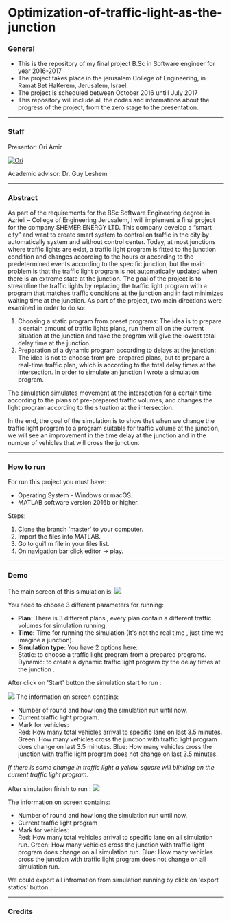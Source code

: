 # Optimization-of-traffic-light-as-the-junction

<h3>General</h3>

<ul>

<li>This is the repository of my final project B.Sc in Software engineer for year 2016-2017</li>
<li>The project takes place in the jerusalem College of Engineering, in Ramat Bet HaKerem, Jerusalem, Israel.</li>
<li>The project is scheduled between October 2016 untill July 2017</li>
<li>This repository will include all the codes and informations about the progress of the project, from the zero stage to the presentation.</li>

</ul>

<hr>

<h3>Staff</h3>

Presentor: Ori Amir

[![Ori](https://avatars2.githubusercontent.com/u/17565646?v=3&s=120)](https://github.com/OriAmir)

Academic advisor: Dr. Guy Leshem

<hr>

<h3>Abstract</h3>

As part of the requirements for the BSc Software Engineering degree in Azrieli – College of Engineering Jerusalem, I will implement a final project for the company SHEMER ENERGY LTD. This company develop a “smart city” and want to create smart system to control on traffic in the city by automatically system and without control center. 
Today, at most junctions where traffic lights are exist, a traffic light program is fitted to the junction condition and changes according to the hours or according to the predetermined events according to the specific junction, but the main problem is that the traffic light program is not automatically updated 
when there is an extreme state at the junction.
The goal of the project is to streamline the traffic lights by replacing the traffic light program with a program that matches traffic conditions at the junction and in fact minimizes waiting time at the junction. As part of the project, two main directions were examined in order to do so:
1. Choosing a static program from preset programs: The idea is to prepare a certain amount of traffic lights plans, run them all on the current situation at the junction and take the program will give the lowest total delay time at the junction.
2. Preparation of a dynamic program according to delays at the junction: The idea is not to choose from pre-prepared plans, but to prepare a real-time traffic plan, which is according to the total delay times at the intersection.
In order to simulate an junction I wrote a simulation program.

The simulation simulates movement at the intersection for a certain time according to the plans of pre-prepared traffic volumes, and changes the light program according to the situation at the intersection.

In the end, the goal of the simulation is to show that when we change the traffic light program to a program suitable for traffic volume at the junction, we will see 
an improvement in the time delay at the junction and in the number of vehicles that will cross the junction.

<hr>

<h3>How to run</h3>

For run this project you must have:
<ul>
<li>Operating System - Windows or macOS.</li>
<li>MATLAB software version 2016b or higher.</li>
</ul>

Steps:

<ol>
<li>Clone the branch 'master' to your computer.</li>
<li>Import the files into MATLAB.</li>
<li>Go to gui1.m file in your files list.</li>
<li>On navigation bar click editor -> play.</li>
</ol>


<hr>

<h3>Demo</h3>

The main screen of this simulation is:
<img src="http://i.imgur.com/FgyLquu.png"/>

You need to choose 3 different parameters for running:
<ul>
<li><b>Plan:</b> There is 3 different plans , every plan contain a different traffic volumes for simulation running.   </li>
<li><b>Time:</b> Time for running the simulation (It's not the real time , just time we imagine a junction).</li>
<li><b>Simulation type:</b> You have 2 options here:<br/>
  Static: to choose a traffic light program from a prepared programs.<br/>
  Dynamic: to create a dynamic traffic light program by the delay times at the junction .</li>
</ul>


After click on 'Start' button the simulation start to run :

<img src="http://i.imgur.com/Ta4EVCz.png"/>
The information on screen contains:
<ul>
<li>Number of round and how long the simulation run until now.</li>
<li>Current traffic light program.</li>
<li>Mark for vehicles:<br/>
Red: How many total vehicles arrival to specific lane on last 3.5 minutes.
Green: How many vehicles cross the junction with traffic light program does change on last 3.5 minutes.
Blue: How many vehicles cross the junction with traffic light program does not change on last 3.5 minutes.
</li>
</ul>

<I>If there is some change in traffic light a yellow square will blinking on the current traffic light program.</I>



After simulation finish to run :
<img src="http://i.imgur.com/6fWISue.png"/>

The information on screen contains:
<ul>
<li>Number of round and how long the simulation run until now.</li>
<li>Current traffic light program</li>
<li>Mark for vehicles:<br/>
Red: How many total vehicles arrival to specific lane on all simulation run.
Green: How many vehicles cross the junction with traffic light program does change on all simulation run.
Blue: How many vehicles cross the junction with traffic light program does not change on all simulation run.
</li>
</ul>

We could export all infromation from simulation running by click on 'export statics' button .

<hr>
<h3>Credits
</h3>


